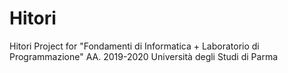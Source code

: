 # Hitori
Hitori Project for "Fondamenti di Informatica + Laboratorio di Programmazione" 
AA. 2019-2020 Università degli Studi di Parma
